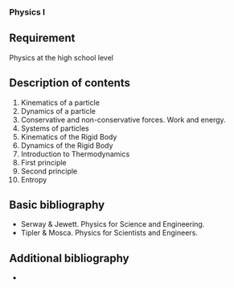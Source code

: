 ### Physics I

## Requirement

Physics at the high school level

## Description of contents

1. Kinematics of a particle
2. Dynamics of a particle
3. Conservative and non-conservative forces. Work and energy.
4. Systems of particles
5. Kinematics of the Rigid Body
6. Dynamics of the Rigid Body
7. Introduction to Thermodynamics
8. First principle
9. Second principle
10. Entropy

## Basic bibliography

- Serway & Jewett. Physics for Science and Engineering.
- Tipler & Mosca. Physics for Scientists and Engineers.

## Additional bibliography

-